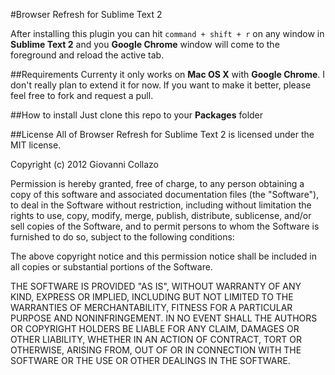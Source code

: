 #Browser Refresh for Sublime Text 2

After installing this plugin you can hit `command + shift + r` on any window in **Sublime Text 2** and you **Google Chrome** window will come to the foreground and reload the active tab.

##Requirements
Currenty it only works on **Mac OS X** with **Google Chrome**. I don't really plan to extend it for now. If you want to make it better, please feel free to fork and request a pull.

##How to install
Just clone this repo to your **Packages** folder

##License
All of Browser Refresh for Sublime Text 2 is licensed under the MIT license.

Copyright (c) 2012 Giovanni Collazo

Permission is hereby granted, free of charge, to any person obtaining a copy of this software and associated documentation files (the "Software"), to deal in the Software without restriction, including without limitation the rights to use, copy, modify, merge, publish, distribute, sublicense, and/or sell copies of the Software, and to permit persons to whom the Software is furnished to do so, subject to the following conditions:

The above copyright notice and this permission notice shall be included in all copies or substantial portions of the Software.

THE SOFTWARE IS PROVIDED "AS IS", WITHOUT WARRANTY OF ANY KIND, EXPRESS OR IMPLIED, INCLUDING BUT NOT LIMITED TO THE WARRANTIES OF MERCHANTABILITY, FITNESS FOR A PARTICULAR PURPOSE AND NONINFRINGEMENT. IN NO EVENT SHALL THE AUTHORS OR COPYRIGHT HOLDERS BE LIABLE FOR ANY CLAIM, DAMAGES OR OTHER LIABILITY, WHETHER IN AN ACTION OF CONTRACT, TORT OR OTHERWISE, ARISING FROM, OUT OF OR IN CONNECTION WITH THE SOFTWARE OR THE USE OR OTHER DEALINGS IN THE SOFTWARE.